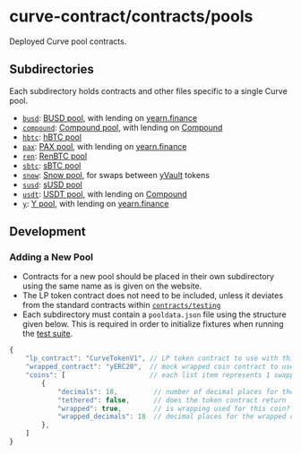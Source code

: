 # curve-contract/contracts/pools

Deployed Curve pool contracts.

## Subdirectories

Each subdirectory holds contracts and other files specific to a single Curve pool.

* [`busd`](busd): [BUSD pool](https://www.curve.fi/busd), with lending on [yearn.finance](https://yearn.finance/)
* [`compound`](compound): [Compound pool](https://www.curve.fi/compound), with lending on [Compound](https://compound.finance/)
* [`hbtc`](hbtc): [hBTC pool](https://www.curve.fi/hbtc)
* [`pax`](pax): [PAX pool](https://www.curve.fi/pax), with lending on [yearn.finance](https://yearn.finance/)
* [`ren`](ren): [RenBTC pool](https://www.curve.fi/ren)
* [`sbtc`](sbtc): [sBTC pool](https://www.curve.fi/sbtc)
* [`snow`](snow): [Snow pool](https://www.curve.fi/snow), for swaps between [yVault](https://feel-the-yearn.app/vaults) tokens
* [`susd`](susd): [sUSD pool](https://www.curve.fi/susdv2)
* [`usdt`](usdt): [USDT pool](https://www.curve.fi/usdt), with lending on [Compound](https://compound.finance/)
* [`y`](y): [Y pool](https://www.curve.fi/y), with lending on [yearn.finance](https://yearn.finance/)

## Development

### Adding a New Pool

* Contracts for a new pool should be placed in their own subdirectory using the same name as is given on the website.
* The LP token contract does not need to be included, unless it deviates from the standard contracts within [`contracts/testing`](../testing)
* Each subdirectory must contain a `pooldata.json` file using the structure given below. This is required in order to initialize fixtures when running the [test suite](../../tests).

```js
{
    "lp_contract": "CurveTokenV1", // LP token contract to use with this pool, from `contracts/tokens`
    "wrapped_contract": "yERC20",  // mock wrapped coin contract to use, from `contracts/testing`
    "coins": [                     // each list item represents 1 swappable coin within the pool
        {
            "decimals": 18,         // number of decimal places for the underlying coin
            "tethered": false,      // does the token contract return `None` on a successful transfer/approve?
            "wrapped": true,        // is wrapping used for this coin?
            "wrapped_decimals": 18  // decimal places for the wrapped coin - can be omitted if wrapped == false
        },
    ]
}
```
